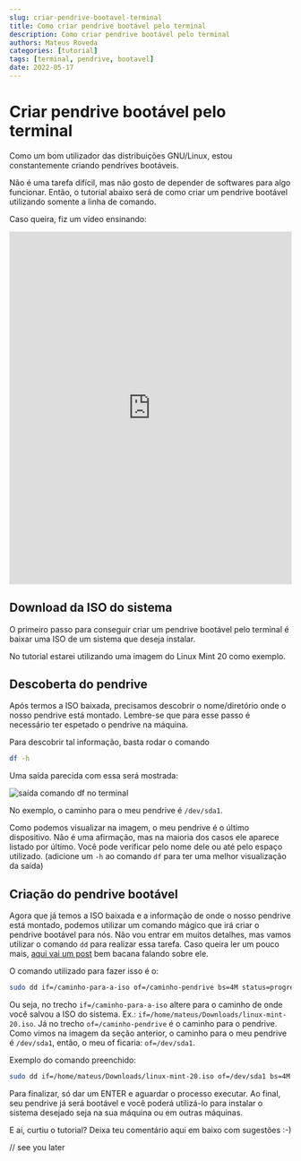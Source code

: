 ```yaml
---
slug: criar-pendrive-bootavel-terminal
title: Como criar pendrive bootável pelo terminal
description: Como criar pendrive bootável pelo terminal
authors: Mateus Roveda
categories: [tutorial]
tags: [terminal, pendrive, bootavel]
date: 2022-05-17
---
```


# Criar pendrive bootável pelo terminal

Como um bom utilizador das distribuições GNU/Linux, estou constantemente criando pendrives bootáveis.

Não é uma tarefa difícil, mas não gosto de depender de softwares para algo funcionar. Então, o tutorial abaixo será de como criar um pendrive bootável utilizando somente a linha de comando.

Caso queira, fiz um vídeo ensinando:
<iframe width="100%" height="630" src="https://www.youtube.com/embed/mlFIRzlHIzs" title="YouTube video player" frameborder="0" allow="accelerometer; autoplay; clipboard-write; encrypted-media; gyroscope; picture-in-picture" allowfullscreen></iframe>


## Download da ISO do sistema

O primeiro passo para conseguir criar um pendrive bootável pelo terminal é baixar uma ISO de um sistema que deseja instalar.

No tutorial estarei utilizando uma imagem do Linux Mint 20 como exemplo.

## Descoberta do pendrive

Após termos a ISO baixada, precisamos descobrir o nome/diretório onde o nosso pendrive está montado. Lembre-se que para esse passo é
necessário ter espetado o pendrive na máquina.

Para descobrir tal informação, basta rodar o comando
```bash
df -h
```

Uma saída parecida com essa será mostrada:

![saída comando df no terminal](../../static/img/docs/df.png)

No exemplo, o caminho para o meu pendrive é `/dev/sda1`.

Como podemos visualizar na imagem, o meu pendrive é o último dispositivo. Não é uma afirmação, mas na maioria dos casos ele aparece listado por último. Você pode verificar pelo nome dele ou até pelo espaço utilizado. (adicione um `-h` ao comando `df` para ter uma melhor visualização da saída)

## Criação do pendrive bootável

Agora que já temos a ISO baixada e a informação de onde o nosso pendrive está montado, podemos utilizar um comando mágico que irá criar o pendrive bootável para nós. Não vou entrar em muitos detalhes, mas vamos utilizar o comando `dd` para realizar essa tarefa. Caso queira ler um pouco mais, [aqui vai um post](https://www.linuxdescomplicado.com.br/2016/11/alguns-exemplos-de-que-o-comando-dd-pode-ser-considerado-umas-das-ferramentas-mais-versateis-do-linux.html) bem bacana falando sobre ele.

O comando utilizado para fazer isso é o:
```bash
sudo dd if=/caminho-para-a-iso of=/caminho-pendrive bs=4M status=progress
```

Ou seja, no trecho `if=/caminho-para-a-iso` altere para o caminho de onde você salvou a ISO do sistema. Ex.: `if=/home/mateus/Downloads/linux-mint-20.iso`. Já no trecho `of=/caminho-pendrive` é o caminho para o pendrive. Como vimos na imagem da seção anterior, o caminho para o meu pendrive é `/dev/sda1`, então, o meu of ficaria: `of=/dev/sda1`.

Exemplo do comando preenchido:
```bash
sudo dd if=/home/mateus/Downloads/linux-mint-20.iso of=/dev/sda1 bs=4M status=progress
```

Para finalizar, só dar um ENTER e aguardar o processo executar. Ao final, seu pendrive já será bootável e você poderá utilizá-lo para instalar o sistema desejado seja na sua máquina ou em outras máquinas.

E ai, curtiu o tutorial? Deixa teu comentário aqui em baixo com sugestões :-)

// see you later

